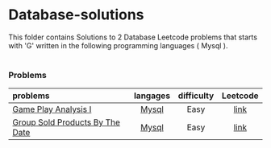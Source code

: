 # Database-solutions
This folder contains Solutions to 2 Database Leetcode problems that starts with 'G' written in the following programming languages ( Mysql ).<br><br>
### Problems ###
|problems|langages|difficulty|Leetcode|
|:-------|:------:|:--------:|:------:|
|[Game Play Analysis I](./scripts/database/G/Game%20Play%20Analysis%20I/)|[Mysql](./scripts/database/G/Game%20Play%20Analysis%20I/Game%20Play%20Analysis%20I.sql)|Easy|[link](https://leetcode.com/problems/game-play-analysis-i)|
|[Group Sold Products By The Date](./scripts/database/G/Group%20Sold%20Products%20By%20The%20Date/)|[Mysql](./scripts/database/G/Group%20Sold%20Products%20By%20The%20Date/Group%20Sold%20Products%20By%20The%20Date.sql)|Easy|[link](https://leetcode.com/problems/group-sold-products-by-the-date)|